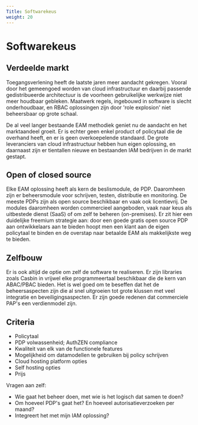 ```yaml
---
Title: Softwarekeus
weight: 20
---
```


# Softwarekeus

## Verdeelde markt

Toegangsverlening heeft de laatste jaren meer aandacht gekregen. Vooral door het gemeengoed worden van cloud
infrastructuur en daarbij passende gedistribueerde architectuur is de voorheen gebruikelijke werkwijze niet meer houdbaar gebleken.
Maatwerk regels, ingebouwd in software is slecht onderhoudbaar, en RBAC oplossingen zijn door 'role explosion' niet
beheersbaar op grote schaal.

De al veel langer bestaande EAM methodiek geniet nu de aandacht en het marktaandeel groeit. Er is echter geen enkel product of policytaal
die de overhand heeft, en er is geen overkoepelende standaard. De grote leveranciers van cloud infrastructuur hebben hun eigen
oplossing, en daarnaast zijn er tientallen nieuwe en bestaanden IAM bedrijven in de markt gestapt.

## Open of closed source

Elke EAM oplossing heeft als kern de beslismodule, de PDP. Daaromheen zijn er beheersmodule voor schrijven, testen, distributie en monitoring.
De meeste PDPs zijn als open source beschikbaar en vaak ook licentievrij. De modules daaromheen worden commercieel aangeboden, vaak naar keus als
uitbestede dienst (SaaS) of om zelf te beheren (on-premises). Er zit hier een duidelijke freemium strategie aan: door een goede gratis
open source PDP aan ontwikkelaars aan te bieden hoopt men een klant aan de eigen policytaal te binden en de overstap naar betaalde EAM 
als makkelijkste weg te bieden.

## Zelfbouw

Er is ook altijd de optie om zelf de software te realiseren. Er zijn libraries zoals Casbin in vrijwel elke programmeertaal
beschikbaar die de kern van ABAC/PBAC bieden. Het is wel goed om te beseffen dat het de beheersaspecten zijn die al snel
uitgroeien tot grote klussen met veel integratie en beveiligingsaspecten. Er zijn goede redenen dat commerciele PAP's 
een verdienmodel zijn.

## Criteria

- Policytaal
- PDP volwassenheid; AuthZEN compliance
- Kwaliteit van elk van de functionele features
- Mogelijkheid om datamodellen te gebruiken bij policy schrijven
- Cloud hosting platform opties
- Self hosting opties
- Prijs

Vragen aan zelf:

- Wie gaat het beheer doen, met wie is het logisch dat samen te doen?
- Om hoeveel PDP's gaat het? En hoeveel autorisatieverzoeken per maand?
- Integreert het met mijn IAM oplossing?

